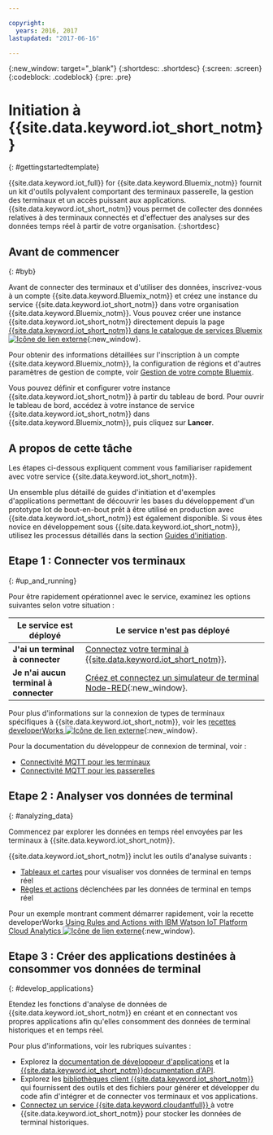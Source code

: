 ```yaml
---

copyright:
  years: 2016, 2017
lastupdated: "2017-06-16"

---
```


{:new_window: target="_blank"}
{:shortdesc: .shortdesc}
{:screen: .screen}
{:codeblock: .codeblock}
{:pre: .pre}

# Initiation à {{site.data.keyword.iot_short_notm}}
{: #gettingstartedtemplate}

{{site.data.keyword.iot_full}} for {{site.data.keyword.Bluemix_notm}} fournit un kit d'outils polyvalent comportant des terminaux passerelle, la gestion des terminaux et un accès puissant aux applications. {{site.data.keyword.iot_short_notm}} vous permet de collecter des données relatives à des terminaux connectés et d'effectuer des analyses sur des données temps réel à partir de votre organisation.
{:shortdesc}

## Avant de commencer
{: #byb}

Avant de connecter des terminaux et d'utiliser des données, inscrivez-vous à un compte {{site.data.keyword.Bluemix_notm}} et créez une instance du service {{site.data.keyword.iot_short_notm}} dans votre organisation {{site.data.keyword.Bluemix_notm}}. Vous pouvez créer une instance {{site.data.keyword.iot_short_notm}} directement depuis la page [{{site.data.keyword.iot_short_notm}} dans le catalogue de services Bluemix ![Icône de lien externe](../../icons/launch-glyph.svg "External link icon")](https://console.{DomainName}/catalog/services/internet-of-things-platform/){:new_window}.  

Pour obtenir des informations détaillées sur l'inscription à un compte {{site.data.keyword.Bluemix_notm}}, la configuration de régions et d'autres paramètres de gestion de compte, voir [Gestion de votre compte Bluemix](https://console.ng.bluemix.net/docs/admin/account.html#signup).

Vous pouvez définir et configurer votre instance {{site.data.keyword.iot_short_notm}} à partir du tableau de bord. Pour ouvrir le tableau de bord, accédez à votre instance de service {{site.data.keyword.iot_short_notm}} dans {{site.data.keyword.Bluemix_notm}}, puis cliquez sur **Lancer**.

## A propos de cette tâche

Les étapes ci-dessous expliquent comment vous familiariser rapidement avec votre service {{site.data.keyword.iot_short_notm}}.

Un ensemble plus détaillé de guides d'initiation et d'exemples d'applications permettant de découvrir les bases du développement d'un prototype Iot de bout-en-bout prêt à être utilisé en production avec {{site.data.keyword.iot_short_notm}} est également disponible. Si vous êtes novice en développement sous {{site.data.keyword.iot_short_notm}}, utilisez les processus détaillés dans la section [Guides d'initiation](getting_started/getting-started-iot-overview.md).

## Etape 1 : Connecter vos terminaux
{: #up_and_running}

Pour être rapidement opérationnel avec le service, examinez les options suivantes selon votre situation :

   |   Le service est déployé | Le service n'est pas déployé
  ------------- | -------------
  **J'ai un terminal à connecter** | [Connectez votre terminal à {{site.data.keyword.iot_short_notm}}](iotplatform_task.html#iotplatform_task).| Regardez la connexion de terminal dans la démonstration [Play organization demo ![External link icon](../../icons/launch-glyph.svg "External link icon")](http://discover-iot.eu-gb.mybluemix.net/?cm_mc_uid=44491599487314618721024&cm_mc_sid_50200000=1462798151#/play){:new_window}.
  **Je n'ai aucun terminal à connecter** | [Créez et connectez un simulateur de terminal Node-RED](nodereddevice_sample.html){:new_window}. | Commencez à utiliser [Watson IoT Platform Starter](https://console.ng.bluemix.net/docs/starters/IoT/iot500.html).
Pour plus d'informations sur la connexion de types de terminaux spécifiques à {{site.data.keyword.iot_short_notm}}, voir les [recettes developerWorks ![Icône de lien externe](../../icons/launch-glyph.svg "External link icon")](https://developer.ibm.com/recipes/tutorials/category/internet-of-things-iot/){:new_window}.  

Pour la documentation du développeur de connexion de terminal, voir :
- [Connectivité MQTT pour les terminaux](devices/mqtt.html)
- [Connectivité MQTT pour les passerelles](gateways/mqtt.html)

## Etape 2 : Analyser vos données de terminal
{: #analyzing_data}

Commencez par explorer les données en temps réel envoyées par les terminaux à {{site.data.keyword.iot_short_notm}}.

{{site.data.keyword.iot_short_notm}} inclut les outils d'analyse suivants :  
- [Tableaux et cartes](data_visualization.html) pour visualiser vos données de terminal en temps réel
- [Règles et actions](analytics.html) déclenchées par les données de terminal en temps réel

Pour un exemple montrant comment démarrer rapidement, voir la recette developerWorks [Using Rules and Actions with IBM Watson IoT Platform Cloud Analytics ![Icône de lien externe](../../icons/launch-glyph.svg "External link icon")](https://developer.ibm.com/recipes/tutorials/using-rules-and-actions-with-ibm-watson-iot-platform-cloud-analytics/){:new_window}.

## Etape 3 : Créer des applications destinées à consommer vos données de terminal
{: #develop_applications}

Etendez les fonctions d'analyse de données de {{site.data.keyword.iot_short_notm}} en créant et en connectant vos propres applications afin qu'elles consomment des données de terminal historiques et en temps réel.

Pour plus d'informations, voir les rubriques suivantes :   
- Explorez la [documentation de développeur d'applications](applications/api.html) et la [{{site.data.keyword.iot_short_notm}}documentation d'API](reference/api.html).
- Explorez les [bibliothèques client {{site.data.keyword.iot_short_notm}} ](iot_platform_client_lib.html) qui fournissent des outils et des fichiers pour générer et développer du code afin d'intégrer et de connecter vos terminaux et vos applications.
- [Connectez un service {{site.data.keyword.cloudantfull}} ](cloudant_connector.html) à votre {{site.data.keyword.iot_short_notm}} pour stocker les données de terminal historiques.
